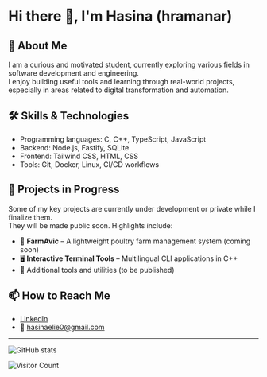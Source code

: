 # Hi there 👋, I'm Hasina (hramanar)

## 🚀 About Me

I am a curious and motivated student, currently exploring various fields in software development and engineering.  
I enjoy building useful tools and learning through real-world projects, especially in areas related to digital transformation and automation.

## 🛠️ Skills & Technologies

- Programming languages: C, C++, TypeScript, JavaScript  
- Backend: Node.js, Fastify, SQLite  
- Frontend: Tailwind CSS, HTML, CSS  
- Tools: Git, Docker, Linux, CI/CD workflows

## 📂 Projects in Progress

Some of my key projects are currently under development or private while I finalize them.  
They will be made public soon. Highlights include:

- 🐔 **FarmAvic** – A lightweight poultry farm management system (coming soon)
- 🖥️ **Interactive Terminal Tools** – Multilingual CLI applications in C++
- 🧰 Additional tools and utilities (to be published)

## 📫 How to Reach Me

- [LinkedIn](https://www.linkedin.com/in/hasiniaina-elie-ramanarana-1a22a9197)  
- 📧 hasinaelie0@gmail.com  

---

![GitHub stats](https://github-readme-stats.vercel.app/api?username=hramanar&show_icons=true&theme=radical)

![Visitor Count](https://profile-counter.glitch.me/hramanar/count.svg)

